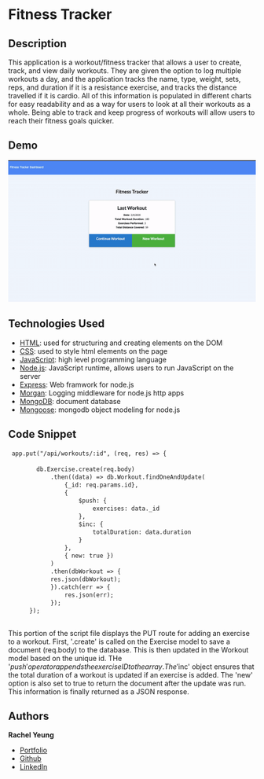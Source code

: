 # Fitness Tracker

## Description
This application is a workout/fitness tracker that allows a user to create, track, and view daily workouts. They are given the option to log multiple workouts a day, and the application tracks the name, type, weight, sets, reps, and duration if it is a resistance exercise, and tracks the distance travelled if it is cardio. All of this information is populated in different charts for easy readability and as a way for users to look at all their workouts as a whole. Being able to track and keep progress of workouts will allow users to reach their fitness goals quicker.

## Demo

![gif](images/demo.gif)

## Technologies Used

* [HTML](https://developer.mozilla.org/en-US/docs/Web/HTML): used for structuring and creating elements on the DOM
* [CSS](https://developer.mozilla.org/en-US/docs/Web/CSS): used to style html elements on the page
* [JavaScript](https://developer.mozilla.org/en-US/docs/Web/JavaScript): high level programming language
* [Node.js](https://developer.mozilla.org/en-US/docs/Web/API/Node): JavaScript runtime, allows users to run JavaScript on the server
* [Express](https://expressjs.com/): Web framwork for node.js
* [Morgan](https://www.npmjs.com/package/morgan/v/1.1.1): Logging middleware for node.js http apps
* [MongoDB](https://www.mongodb.com/): document database
* [Mongoose](https://mongoosejs.com/): mongodb object modeling for node.js

## Code Snippet

```
 app.put("/api/workouts/:id", (req, res) => {

        db.Exercise.create(req.body)
            .then((data) => db.Workout.findOneAndUpdate(
                {_id: req.params.id},
                { 
                    $push: {
                        exercises: data._id 
                    }, 
                    $inc: {
                        totalDuration: data.duration
                    } 
                },
                { new: true })
            )
            .then(dbWorkout => {
            res.json(dbWorkout);
            }).catch(err => {
                res.json(err);
            });
      });


```
This portion of the script file displays the PUT route for adding an exercise to a workout. First, '.create' is called on the Exercise model to save a document (req.body) to the database. This is then updated in the Workout model based on the unique id. THe '$push' operator appends the exercise ID to the array. The '$inc' object ensures that the total duration of a workout is updated if an exercise is added. The 'new' option is also set to true to return the document after the update was run. This information is finally returned as a JSON response. 

## Authors

**Rachel Yeung**
* [Portfolio](https://xrachhel.github.io/updatedPortfolio/)
* [Github](https://github.com/xrachhel)
* [LinkedIn](https://www.linkedin.com/in/rachel-yeung-814986159/)

